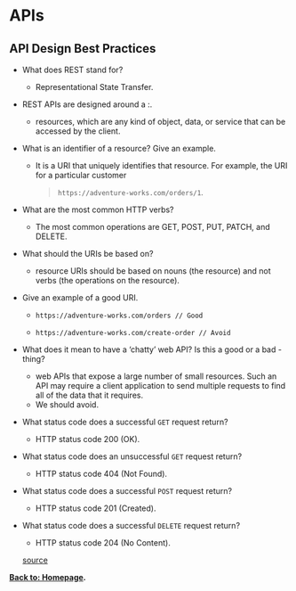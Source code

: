 # APIs

## API Design Best Practices

- What does REST stand for?

  - Representational State Transfer.

- REST APIs are designed around a :.

  - resources, which are any kind of object, data, or service that can be accessed by the client.

- What is an identifier of a resource? Give an example.

  - It is a URI that uniquely identifies that resource. For example, the URI for a particular customer
    > `https://adventure-works.com/orders/1`.

- What are the most common HTTP verbs?

  - The most common operations are GET, POST, PUT, PATCH, and DELETE.

- What should the URIs be based on?

  - resource URIs should be based on nouns (the resource) and not verbs (the operations on the resource).

- Give an example of a good URI.

  - `https://adventure-works.com/orders // Good`

  - `https://adventure-works.com/create-order // Avoid`

- What does it mean to have a ‘chatty’ web API? Is this a good or a bad - thing?
  - web APIs that expose a large number of small resources. Such an API may require a client application to send multiple requests to find all of the data that it requires.
  - We should avoid.
- What status code does a successful `GET` request return?
  - HTTP status code 200 (OK).

- What status code does an unsuccessful `GET` request return?
  - HTTP status code 404 (Not Found).

- What status code does a successful `POST` request return?
  - HTTP status code 201 (Created).

- What status code does a successful `DELETE` request return?
  - HTTP status code 204 (No Content).

  [source](https://docs.microsoft.com/en-us/azure/architecture/best-practices/api-design)

**[Back to: Homepage](https://omarhumamah.github.io/reading-note/).**
